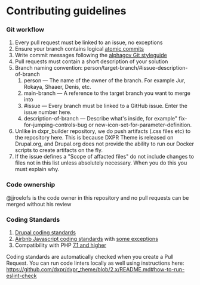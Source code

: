 Contributing guidelines
=======================

### Git workflow

1. Every pull request must be linked to an issue, no exceptions
2. Ensure your branch contains logical [atomic commits](https://www.pauline-vos.nl/atomic-commits/)
3. Write commit messages following the [alphagov Git styleguide](https://github.com/alphagov/styleguides/blob/master/git.md)
4. Pull requests must contain a short description of your solution
5. Branch naming convention: person/target-branch/#issue-description-of-branch
    1. person — The name of the owner of the branch. For example Jur, Rokaya, Shaaer, Denis, etc.
    2. main-branch — A reference to the target branch you want to merge into
    3. #issue — Every branch must be linked to a GitHub issue. Enter the issue number here.
    4. description-of-branch — Describe what's inside, for example" fix-for-jumping-controls-bug or new-icon-set-for-parameter-definition.
6. Unlike in dxpr_builder repository, we do push artifacts (.css files etc) to the repository here. This is because DXPR Theme is released on Drupal.org, and Drupal.org does not provide the ability to run our Docker scripts to create artifacts on the fly.
7. If the issue defines a "Scope of affacted files" do not include changes to files not in this list unless absolutely necessary. When you do this you must explain why. 

### Code ownership

@jjroelofs is the code owner in this repository and no pull requests can be merged without his review

### Coding Standards

1. [Drupal coding standards](https://www.drupal.org/docs/develop/standards)
2. [Airbnb Javascript coding standards](https://github.com/airbnb/javascript) with [some exceptions](https://github.com/dxpr/dxpr_theme/blob/2.x/.eslintrc#L25)
3. Compatibility with PHP [7.1 and higher](https://github.com/dxpr/dxpr_builder/blob/1.x/scripts/run_drupal-lint.sh#L9)

Coding standards are automatically checked when you create a Pull Request. You can run code linters locally as well using instructions here: https://github.com/dxpr/dxpr_theme/blob/2.x/README.md#how-to-run-eslint-check
